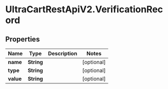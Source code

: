 # UltraCartRestApiV2.VerificationRecord

## Properties

Name | Type | Description | Notes
------------ | ------------- | ------------- | -------------
**name** | **String** |  | [optional] 
**type** | **String** |  | [optional] 
**value** | **String** |  | [optional] 


